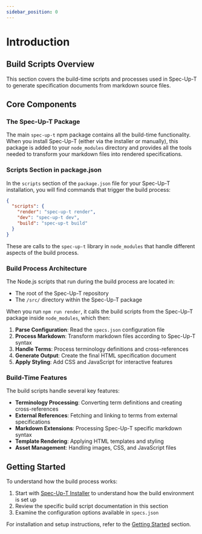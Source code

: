 ```yaml
---
sidebar_position: 0
---
```


# Introduction

## Build Scripts Overview

This section covers the build-time scripts and processes used in Spec-Up-T to generate specification documents from markdown source files.

## Core Components

### The Spec-Up-T Package

The main `spec-up-t` npm package contains all the build-time functionality. When you install Spec-Up-T (either via the installer or manually), this package is added to your `node_modules` directory and provides all the tools needed to transform your markdown files into rendered specifications.

### Scripts Section in package.json

In the `scripts` section of the `package.json` file for your Spec-Up-T installation, you will find commands that trigger the build process:

```json
{
  "scripts": {
    "render": "spec-up-t render",
    "dev": "spec-up-t dev",
    "build": "spec-up-t build"
  }
}
```

These are calls to the `spec-up-t` library in `node_modules` that handle different aspects of the build process.

### Build Process Architecture

The Node.js scripts that run during the build process are located in:

- The root of the Spec-Up-T repository
- The `/src/` directory within the Spec-Up-T package

When you run `npm run render`, it calls the build scripts from the Spec-Up-T package inside `node_modules`, which then:

1. **Parse Configuration**: Read the `specs.json` configuration file
2. **Process Markdown**: Transform markdown files according to Spec-Up-T syntax
3. **Handle Terms**: Process terminology definitions and cross-references
4. **Generate Output**: Create the final HTML specification document
5. **Apply Styling**: Add CSS and JavaScript for interactive features

### Build-Time Features

The build scripts handle several key features:

- **Terminology Processing**: Converting term definitions and creating cross-references
- **External References**: Fetching and linking to terms from external specifications
- **Markdown Extensions**: Processing Spec-Up-T specific markdown syntax
- **Template Rendering**: Applying HTML templates and styling
- **Asset Management**: Handling images, CSS, and JavaScript files

## Getting Started

To understand how the build process works:

1. Start with [Spec-Up-T Installer](./spec-up-t-installer.md) to understand how the build environment is set up
2. Review the specific build script documentation in this section
3. Examine the configuration options available in `specs.json`

For installation and setup instructions, refer to the [Getting Started](../../../getting-started/intro.md) section.

